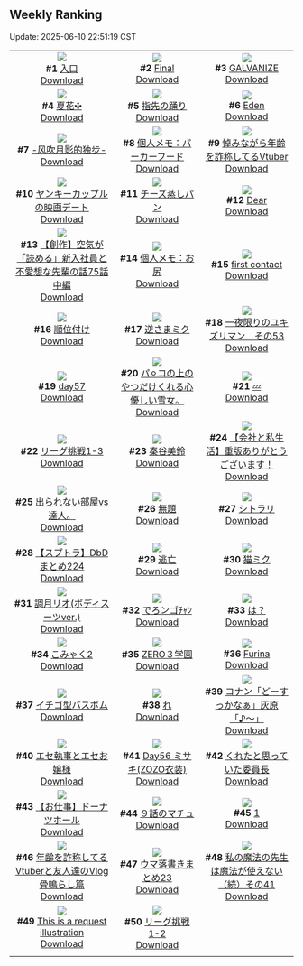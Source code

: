 ## Weekly Ranking
Update: 2025-06-10 22:51:19 CST

|      |      |      |
| :----: | :----: | :----: |
| ![](https://i.pixiv.re/c/240x480/img-master/img/2025/06/04/00/00/05/131149496_p0_master1200.jpg)<br>**#1** [入口](https://www.pixiv.net/artworks/131149496)<br>[Download](https://i.pixiv.re/img-original/img/2025/06/04/00/00/05/131149496_p0.png) | ![](https://i.pixiv.re/c/240x480/img-master/img/2025/06/04/00/00/23/131149655_p0_master1200.jpg)<br>**#2** [Final](https://www.pixiv.net/artworks/131149655)<br>[Download](https://i.pixiv.re/img-original/img/2025/06/04/00/00/23/131149655_p0.png) | ![](https://i.pixiv.re/c/240x480/img-master/img/2025/06/03/00/00/01/131113606_p0_master1200.jpg)<br>**#3** [GALVANIZE](https://www.pixiv.net/artworks/131113606)<br>[Download](https://i.pixiv.re/img-original/img/2025/06/03/00/00/01/131113606_p0.png) |
| ![](https://i.pixiv.re/c/240x480/img-master/img/2025/06/04/21/44/28/131178880_p0_master1200.jpg)<br>**#4** [夏花✣](https://www.pixiv.net/artworks/131178880)<br>[Download](https://i.pixiv.re/img-original/img/2025/06/04/21/44/28/131178880_p0.jpg) | ![](https://i.pixiv.re/c/240x480/img-master/img/2025/06/04/00/25/13/131150983_p0_master1200.jpg)<br>**#5** [指先の踊り](https://www.pixiv.net/artworks/131150983)<br>[Download](https://i.pixiv.re/img-original/img/2025/06/04/00/25/13/131150983_p0.png) | ![](https://i.pixiv.re/c/240x480/img-master/img/2025/06/03/18/18/47/131135880_p0_master1200.jpg)<br>**#6** [Eden](https://www.pixiv.net/artworks/131135880)<br>[Download](https://i.pixiv.re/img-original/img/2025/06/03/18/18/47/131135880_p0.jpg) |
| ![](https://i.pixiv.re/c/240x480/img-master/img/2025/06/03/00/02/32/131114090_p0_master1200.jpg)<br>**#7** [-风吹月影的独步-](https://www.pixiv.net/artworks/131114090)<br>[Download](https://i.pixiv.re/img-original/img/2025/06/03/00/02/32/131114090_p0.jpg) | ![](https://i.pixiv.re/c/240x480/img-master/img/2025/06/05/06/00/09/131192831_p0_master1200.jpg)<br>**#8** [個人メモ：パーカーフード](https://www.pixiv.net/artworks/131192831)<br>[Download](https://i.pixiv.re/img-original/img/2025/06/05/06/00/09/131192831_p0.jpg) | ![](https://i.pixiv.re/c/240x480/img-master/img/2025/06/04/21/26/02/131178083_p0_master1200.jpg)<br>**#9** [悼みながら年齢を詐称してるVtuber](https://www.pixiv.net/artworks/131178083)<br>[Download](https://i.pixiv.re/img-original/img/2025/06/04/21/26/02/131178083_p0.png) |
| ![](https://i.pixiv.re/c/240x480/img-master/img/2025/06/03/00/13/26/131114633_p0_master1200.jpg)<br>**#10** [ヤンキーカップルの映画デート](https://www.pixiv.net/artworks/131114633)<br>[Download](https://i.pixiv.re/img-original/img/2025/06/03/00/13/26/131114633_p0.jpg) | ![](https://i.pixiv.re/c/240x480/img-master/img/2025/06/04/13/04/02/131164588_p0_master1200.jpg)<br>**#11** [チーズ蒸しパン](https://www.pixiv.net/artworks/131164588)<br>[Download](https://i.pixiv.re/img-original/img/2025/06/04/13/04/02/131164588_p0.jpg) | ![](https://i.pixiv.re/c/240x480/img-master/img/2025/06/05/03/43/27/131191006_p0_master1200.jpg)<br>**#12** [Dear](https://www.pixiv.net/artworks/131191006)<br>[Download](https://i.pixiv.re/img-original/img/2025/06/05/03/43/27/131191006_p0.png) |
| ![](https://i.pixiv.re/c/240x480/img-master/img/2025/06/05/18/00/39/131205640_p0_master1200.jpg)<br>**#13** [【創作】空気が「読める」新入社員と不愛想な先輩の話75話中編](https://www.pixiv.net/artworks/131205640)<br>[Download](https://i.pixiv.re/img-original/img/2025/06/05/18/00/39/131205640_p0.jpg) | ![](https://i.pixiv.re/c/240x480/img-master/img/2025/06/03/06/00/09/131121720_p0_master1200.jpg)<br>**#14** [個人メモ：お尻](https://www.pixiv.net/artworks/131121720)<br>[Download](https://i.pixiv.re/img-original/img/2025/06/03/06/00/09/131121720_p0.jpg) | ![](https://i.pixiv.re/c/240x480/img-master/img/2025/06/05/00/00/11/131184797_p0_master1200.jpg)<br>**#15** [first contact](https://www.pixiv.net/artworks/131184797)<br>[Download](https://i.pixiv.re/img-original/img/2025/06/05/00/00/11/131184797_p0.png) |
| ![](https://i.pixiv.re/c/240x480/img-master/img/2025/06/04/12/05/34/131163450_p0_master1200.jpg)<br>**#16** [順位付け](https://www.pixiv.net/artworks/131163450)<br>[Download](https://i.pixiv.re/img-original/img/2025/06/04/12/05/34/131163450_p0.jpg) | ![](https://i.pixiv.re/c/240x480/img-master/img/2025/06/04/00/00/27/131149683_p0_master1200.jpg)<br>**#17** [逆さまミク](https://www.pixiv.net/artworks/131149683)<br>[Download](https://i.pixiv.re/img-original/img/2025/06/04/00/00/27/131149683_p0.png) | ![](https://i.pixiv.re/c/240x480/img-master/img/2025/06/03/20/17/57/131140066_p0_master1200.jpg)<br>**#18** [一夜限りのユキズリマン　その53](https://www.pixiv.net/artworks/131140066)<br>[Download](https://i.pixiv.re/img-original/img/2025/06/03/20/17/57/131140066_p0.png) |
| ![](https://i.pixiv.re/c/240x480/img-master/img/2025/06/04/02/34/01/131154689_p0_master1200.jpg)<br>**#19** [day57](https://www.pixiv.net/artworks/131154689)<br>[Download](https://i.pixiv.re/img-original/img/2025/06/04/02/34/01/131154689_p0.jpg) | ![](https://i.pixiv.re/c/240x480/img-master/img/2025/06/03/16/05/57/131130842_p0_master1200.jpg)<br>**#20** [パ⚪︎コの上のやつだけくれる心優しい雪女。](https://www.pixiv.net/artworks/131130842)<br>[Download](https://i.pixiv.re/img-original/img/2025/06/03/16/05/57/131130842_p0.jpg) | ![](https://i.pixiv.re/c/240x480/img-master/img/2025/06/04/18/30/04/131171314_p0_master1200.jpg)<br>**#21** [💤](https://www.pixiv.net/artworks/131171314)<br>[Download](https://i.pixiv.re/img-original/img/2025/06/04/18/30/04/131171314_p0.png) |
| ![](https://i.pixiv.re/c/240x480/img-master/img/2025/06/04/19/31/34/131173428_p0_master1200.jpg)<br>**#22** [リーグ挑戦1-3](https://www.pixiv.net/artworks/131173428)<br>[Download](https://i.pixiv.re/img-original/img/2025/06/04/19/31/34/131173428_p0.png) | ![](https://i.pixiv.re/c/240x480/img-master/img/2025/06/05/20/52/34/131211453_p0_master1200.jpg)<br>**#23** [秦谷美鈴](https://www.pixiv.net/artworks/131211453)<br>[Download](https://i.pixiv.re/img-original/img/2025/06/05/20/52/34/131211453_p0.jpg) | ![](https://i.pixiv.re/c/240x480/img-master/img/2025/06/05/12/00/04/131198426_p0_master1200.jpg)<br>**#24** [【会社と私生活】重版ありがとうございます！](https://www.pixiv.net/artworks/131198426)<br>[Download](https://i.pixiv.re/img-original/img/2025/06/05/12/00/04/131198426_p0.jpg) |
| ![](https://i.pixiv.re/c/240x480/img-master/img/2025/06/04/10/32/29/131161589_p0_master1200.jpg)<br>**#25** [出られない部屋vs達人。](https://www.pixiv.net/artworks/131161589)<br>[Download](https://i.pixiv.re/img-original/img/2025/06/04/10/32/29/131161589_p0.jpg) | ![](https://i.pixiv.re/c/240x480/img-master/img/2025/06/03/22/27/53/131145525_p0_master1200.jpg)<br>**#26** [無題](https://www.pixiv.net/artworks/131145525)<br>[Download](https://i.pixiv.re/img-original/img/2025/06/03/22/27/53/131145525_p0.png) | ![](https://i.pixiv.re/c/240x480/img-master/img/2025/06/03/01/43/02/131117695_p0_master1200.jpg)<br>**#27** [シトラリ](https://www.pixiv.net/artworks/131117695)<br>[Download](https://i.pixiv.re/img-original/img/2025/06/03/01/43/02/131117695_p0.jpg) |
| ![](https://i.pixiv.re/c/240x480/img-master/img/2025/06/04/16/52/32/131168653_p0_master1200.jpg)<br>**#28** [【スプトラ】DbDまとめ224](https://www.pixiv.net/artworks/131168653)<br>[Download](https://i.pixiv.re/img-original/img/2025/06/04/16/52/32/131168653_p0.png) | ![](https://i.pixiv.re/c/240x480/img-master/img/2025/06/04/01/39/30/131153440_p0_master1200.jpg)<br>**#29** [逃亡](https://www.pixiv.net/artworks/131153440)<br>[Download](https://i.pixiv.re/img-original/img/2025/06/04/01/39/30/131153440_p0.jpg) | ![](https://i.pixiv.re/c/240x480/img-master/img/2025/06/04/00/08/52/131150301_p0_master1200.jpg)<br>**#30** [猫ミク](https://www.pixiv.net/artworks/131150301)<br>[Download](https://i.pixiv.re/img-original/img/2025/06/04/00/08/52/131150301_p0.png) |
| ![](https://i.pixiv.re/c/240x480/img-master/img/2025/06/04/19/00/08/131172298_p0_master1200.jpg)<br>**#31** [調月リオ(ボディスーツver.)](https://www.pixiv.net/artworks/131172298)<br>[Download](https://i.pixiv.re/img-original/img/2025/06/04/19/00/08/131172298_p0.png) | ![](https://i.pixiv.re/c/240x480/img-master/img/2025/06/04/08/30/07/131159989_p0_master1200.jpg)<br>**#32** [でろンゴﾁｬﾝ](https://www.pixiv.net/artworks/131159989)<br>[Download](https://i.pixiv.re/img-original/img/2025/06/04/08/30/07/131159989_p0.jpg) | ![](https://i.pixiv.re/c/240x480/img-master/img/2025/06/03/21/15/19/131142463_p0_master1200.jpg)<br>**#33** [は？](https://www.pixiv.net/artworks/131142463)<br>[Download](https://i.pixiv.re/img-original/img/2025/06/03/21/15/19/131142463_p0.png) |
| ![](https://i.pixiv.re/c/240x480/img-master/img/2025/06/05/12/13/56/131198844_p0_master1200.jpg)<br>**#34** [こみゃく2](https://www.pixiv.net/artworks/131198844)<br>[Download](https://i.pixiv.re/img-original/img/2025/06/05/12/13/56/131198844_p0.png) | ![](https://i.pixiv.re/c/240x480/img-master/img/2025/06/03/14/31/08/131130627_p0_master1200.jpg)<br>**#35** [ZERO３学園](https://www.pixiv.net/artworks/131130627)<br>[Download](https://i.pixiv.re/img-original/img/2025/06/03/14/31/08/131130627_p0.jpg) | ![](https://i.pixiv.re/c/240x480/img-master/img/2025/06/04/00/00/16/131149595_p0_master1200.jpg)<br>**#36** [Furina](https://www.pixiv.net/artworks/131149595)<br>[Download](https://i.pixiv.re/img-original/img/2025/06/04/00/00/16/131149595_p0.jpg) |
| ![](https://i.pixiv.re/c/240x480/img-master/img/2025/06/04/12/06/02/131163466_p0_master1200.jpg)<br>**#37** [イチゴ型バスボム](https://www.pixiv.net/artworks/131163466)<br>[Download](https://i.pixiv.re/img-original/img/2025/06/04/12/06/02/131163466_p0.png) | ![](https://i.pixiv.re/c/240x480/img-master/img/2025/06/04/04/30/01/131156361_p0_master1200.jpg)<br>**#38** [れ](https://www.pixiv.net/artworks/131156361)<br>[Download](https://i.pixiv.re/img-original/img/2025/06/04/04/30/01/131156361_p0.png) | ![](https://i.pixiv.re/c/240x480/img-master/img/2025/06/04/17/42/26/131169843_p0_master1200.jpg)<br>**#39** [コナン「どーすっかなぁ」灰原「♪〜」](https://www.pixiv.net/artworks/131169843)<br>[Download](https://i.pixiv.re/img-original/img/2025/06/04/17/42/26/131169843_p0.jpg) |
| ![](https://i.pixiv.re/c/240x480/img-master/img/2025/06/03/22/35/29/131145867_p0_master1200.jpg)<br>**#40** [エセ執事とエセお嬢様](https://www.pixiv.net/artworks/131145867)<br>[Download](https://i.pixiv.re/img-original/img/2025/06/03/22/35/29/131145867_p0.jpg) | ![](https://i.pixiv.re/c/240x480/img-master/img/2025/06/04/00/00/09/131149542_p0_master1200.jpg)<br>**#41** [Day56 ミサキ(ZOZO衣装)](https://www.pixiv.net/artworks/131149542)<br>[Download](https://i.pixiv.re/img-original/img/2025/06/04/00/00/09/131149542_p0.jpg) | ![](https://i.pixiv.re/c/240x480/img-master/img/2025/06/03/17/47/20/131134743_p0_master1200.jpg)<br>**#42** [くれたと思っていた委員長](https://www.pixiv.net/artworks/131134743)<br>[Download](https://i.pixiv.re/img-original/img/2025/06/03/17/47/20/131134743_p0.png) |
| ![](https://i.pixiv.re/c/240x480/img-master/img/2025/06/04/23/32/32/131183611_p0_master1200.jpg)<br>**#43** [【お仕事】ドーナツホール](https://www.pixiv.net/artworks/131183611)<br>[Download](https://i.pixiv.re/img-original/img/2025/06/04/23/32/32/131183611_p0.jpg) | ![](https://i.pixiv.re/c/240x480/img-master/img/2025/06/04/02/11/37/131154225_p0_master1200.jpg)<br>**#44** [９話のマチュ](https://www.pixiv.net/artworks/131154225)<br>[Download](https://i.pixiv.re/img-original/img/2025/06/04/02/11/37/131154225_p0.jpg) | ![](https://i.pixiv.re/c/240x480/img-master/img/2025/06/04/02/31/31/131154643_p0_master1200.jpg)<br>**#45** [1](https://www.pixiv.net/artworks/131154643)<br>[Download](https://i.pixiv.re/img-original/img/2025/06/04/02/31/31/131154643_p0.jpg) |
| ![](https://i.pixiv.re/c/240x480/img-master/img/2025/06/03/21/35/32/131143337_p0_master1200.jpg)<br>**#46** [年齢を詐称してるVtuberと友人達のVlog骨鳴らし篇](https://www.pixiv.net/artworks/131143337)<br>[Download](https://i.pixiv.re/img-original/img/2025/06/03/21/35/32/131143337_p0.png) | ![](https://i.pixiv.re/c/240x480/img-master/img/2025/06/04/20/48/49/131176371_p0_master1200.jpg)<br>**#47** [ウマ落書きまとめ23](https://www.pixiv.net/artworks/131176371)<br>[Download](https://i.pixiv.re/img-original/img/2025/06/04/20/48/49/131176371_p0.jpg) | ![](https://i.pixiv.re/c/240x480/img-master/img/2025/06/03/00/01/00/131113918_p0_master1200.jpg)<br>**#48** [私の魔法の先生は魔法が使えない（続）その41](https://www.pixiv.net/artworks/131113918)<br>[Download](https://i.pixiv.re/img-original/img/2025/06/03/00/01/00/131113918_p0.jpg) |
| ![](https://i.pixiv.re/c/240x480/img-master/img/2025/06/03/01/56/44/131118044_p0_master1200.jpg)<br>**#49** [This is a request illustration](https://www.pixiv.net/artworks/131118044)<br>[Download](https://i.pixiv.re/img-original/img/2025/06/03/01/56/44/131118044_p0.png) | ![](https://i.pixiv.re/c/240x480/img-master/img/2025/06/03/20/32/13/131140612_p0_master1200.jpg)<br>**#50** [リーグ挑戦1-2](https://www.pixiv.net/artworks/131140612)<br>[Download](https://i.pixiv.re/img-original/img/2025/06/03/20/32/13/131140612_p0.png) |
|      |
